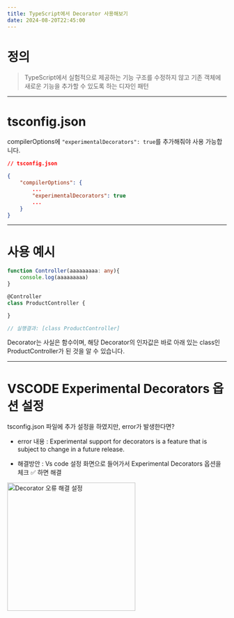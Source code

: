 ```yaml
---
title: TypeScript에서 Decorator 사용해보기
date: 2024-08-20T22:45:00
---
```


# 정의

> TypeScript에서 실험적으로 제공하는 기능
> 구조를 수정하지 않고 기존 객체에 새로운 기능을 추가할 수 있도록 하는 디자인 패턴

---
# tsconfig.json

compilerOptions에 `"experimentalDecorators": true`를 추가해줘야 사용 가능합니다.
```json
// tsconfig.json

{
	"compilerOptions": {
		...
		"experimentalDecorators": true
		...
	}
}
```

---
# 사용 예시
```typescript
function Controller(aaaaaaaaa: any){
    console.log(aaaaaaaaa)
}

@Controller
class ProductController {

}

// 실행결과: [class ProductController]
```
Decorator는 사실은 함수이며, 해당 Decorator의 인자값은 바로 아래 있는 class인 ProductController가 된 것을 알 수 있습니다.

---
# VSCODE Experimental Decorators 옵션 설정
tsconfig.json 파일에 추가 설정을 하였지만, error가 발생한다면? 

- error 내용 : Experimental support for decorators is a feature that is subject to change in a future release. 

- 해결방안 : Vs code 설정 화면으로 들어가서 Experimental Decorators 옵션을 체크 ✅ 하면 해결
<img width="294" alt="Decorator 오류 해결 설정" src="https://gist.github.com/user-attachments/assets/a667a372-f206-4df7-88a1-7441200df5b4">
